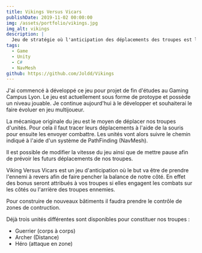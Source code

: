 ```yaml
---
title: Vikings Versus Vicars
publishDate: 2019-11-02 00:00:00
img: /assets/portfolio/vikings.jpg
img_alt: vikings
description: |
  Jeu de stratégie où l'anticipation des déplacements des troupes est la priorité afin de repousser l'invasion viking.
tags:
  - Game
  - Unity
  - C#
  - NavMesh
github: https://github.com/Joldd/Vikings
---
```


J'ai commencé à développé ce jeu pour projet de fin d'études au Gaming Campus Lyon. 
Le jeu est actuellement sous forme de protoype et possède un niveau jouable. 
Je continue aujourd'hui à le développer et souhaiterai le faire évoluer en jeu multijoueur.

La mécanique originale du jeu est le moyen de déplacer nos troupes d'unités.
Pour cela il faut tracer leurs déplacements à l'aide de la souris pour ensuite les envoyer combattre. Les unités vont alors suivre le chemin indiqué à l'aide d'un système de PathFinding (NavMesh).

Il est possible de modifier la vitesse du jeu ainsi que de mettre pause afin de prévoir les futurs déplacements de nos troupes.

Viking Versus Vicars est un jeu d'anticipation où le but va être de prendre l'ennemi à revers afin de faire pencher la balance de notre côté.
En effet des bonus seront attribués à vos troupes si elles engagent les combats sur les côtés ou l'arrière des troupes ennemies.

Pour construire de nouveaux bâtiments il faudra prendre le contrôle de zones de contruction.

Déjà trois unités différentes sont disponibles pour constituer nos troupes : 
* Guerrier (corps à corps)
* Archer (Distance)
* Héro (attaque en zone)

